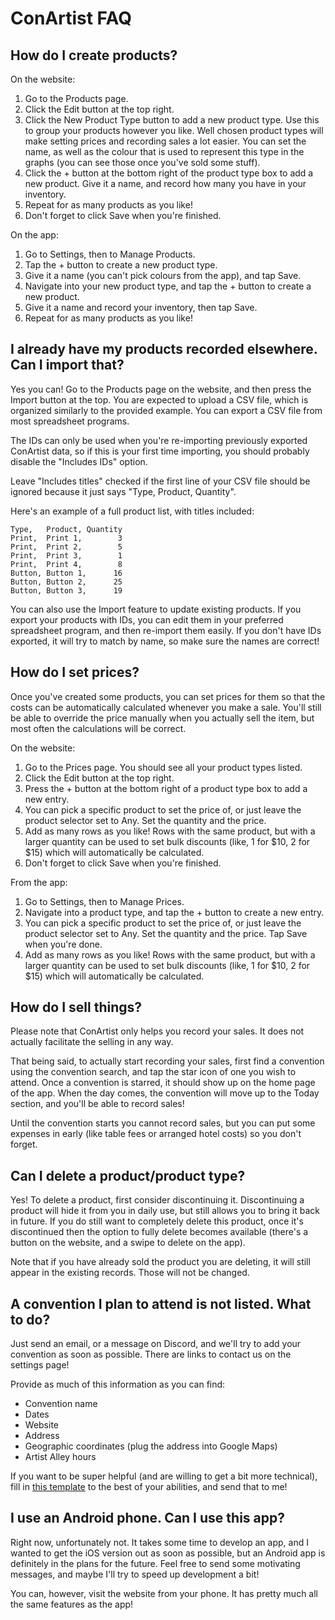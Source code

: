 # ConArtist FAQ

## How do I create products?

On the website:

1.  Go to the Products page.
2.  Click the Edit button at the top right.
3.  Click the New Product Type button to add a new product type. Use this to group your products
    however you like. Well chosen product types will make setting prices and recording sales a lot
    easier. You can set the name, as well as the colour that is used to represent this type in the
    graphs (you can see those once you've sold some stuff).
4.  Click the + button at the bottom right of the product type box to add a new product. Give it a
    name, and record how many you have in your inventory.
5.  Repeat for as many products as you like!
6.  Don't forget to click Save when you're finished.

On the app:

1.  Go to Settings, then to Manage Products.
2.  Tap the + button to create a new product type.
3.  Give it a name (you can't pick colours from the app), and tap Save.
4.  Navigate into your new product type, and tap the + button to create a new product.
5.  Give it a name and record your inventory, then tap Save.
6.  Repeat for as many products as you like!

## I already have my products recorded elsewhere. Can I import that?

Yes you can! Go to the Products page on the website, and then press the Import button at
the top. You are expected to upload a CSV file, which is organized similarly to the provided
example. You can export a CSV file from most spreadsheet programs.

The IDs can only be used when you're re-importing previously exported ConArtist data, so if this is
your first time importing, you should probably disable the "Includes IDs" option.

Leave "Includes titles" checked if the first line of your CSV file should be ignored because it just
says "Type, Product, Quantity".

Here's an example of a full product list, with titles included:

```
Type,   Product, Quantity
Print,  Print 1,        3
Print,  Print 2,        5
Print,  Print 3,        1
Print,  Print 4,        8
Button, Button 1,      16
Button, Button 2,      25
Button, Button 3,      19
```

You can also use the Import feature to update existing products. If you export your products with
IDs, you can edit them in your preferred spreadsheet program, and then re-import them easily. If you
don't have IDs exported, it will try to match by name, so make sure the names are correct!

## How do I set prices?

Once you've created some products, you can set prices for them so that the costs can be
automatically calculated whenever you make a sale. You'll still be able to override the price
manually when you actually sell the item, but most often the calculations will be correct.

On the website:

1.  Go to the Prices page. You should see all your product types listed.
2.  Click the Edit button at the top right.
3.  Press the + button at the bottom right of a product type box to add a new entry.
4.  You can pick a specific product to set the price of, or just leave the product selector set to
    Any. Set the quantity and the price.
5.  Add as many rows as you like! Rows with the same product, but with a larger quantity can be used
    to set bulk discounts (like, 1 for $10, 2 for $15) which will automatically be calculated.
6.  Don't forget to click Save when you're finished.

From the app:

1.  Go to Settings, then to Manage Prices.
2.  Navigate into a product type, and tap the + button to create a new entry.
3.  You can pick a specific product to set the price of, or just leave the product selector set to
    Any. Set the quantity and the price. Tap Save when you're done.
4.  Add as many rows as you like! Rows with the same product, but with a larger quantity can be used
    to set bulk discounts (like, 1 for $10, 2 for $15) which will automatically be calculated.

## How do I sell things?

Please note that ConArtist only helps you record your sales. It does not actually facilitate the
selling in any way.

That being said, to actually start recording your sales, first find a convention using the
convention search, and tap the star icon of one you wish to attend. Once a convention is starred, it
should show up on the home page of the app. When the day comes, the convention will move up to the
Today section, and you'll be able to record sales!

Until the convention starts you cannot record sales, but you can put some expenses in early (like
table fees or arranged hotel costs) so you don't forget.

## Can I delete a product/product type?

Yes! To delete a product, first consider discontinuing it. Discontinuing a product will hide it from
you in daily use, but still allows you to bring it back in future. If you do still want to
completely delete this product, once it's discontinued then the option to fully delete becomes
available (there's a button on the website, and a swipe to delete on the app).

Note that if you have already sold the product you are deleting, it will still appear in the
existing records. Those will not be changed.

## A convention I plan to attend is not listed. What to do?

Just send an email, or a message on Discord, and we'll try to add your convention as soon as
possible. There are links to contact us on the settings page!

Provide as much of this information as you can find:

*   Convention name
*   Dates
*   Website
*   Address
*   Geographic coordinates (plug the address into Google Maps)
*   Artist Alley hours

If you want to be super helpful (and are willing to get a bit more technical), fill in
[this template](https://github.com/OinkIguana/conartist/blob/master/dev/import-conventions/sample/convention.toml)
to the best of your abilities, and send that to me!

## I use an Android phone. Can I use this app?

Right now, unfortunately not. It takes some time to develop an app, and I wanted to get the iOS
version out as soon as possible, but an Android app is definitely in the plans for the future. Feel
free to send some motivating messages, and maybe I'll try to speed up development a bit!

You can, however, visit the website from your phone. It has pretty much all the same features as
the app!
